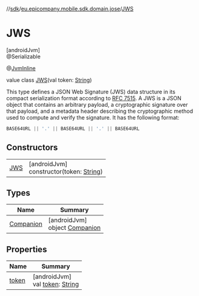 //[sdk](../../../index.md)/[eu.epicompany.mobile.sdk.domain.jose](../index.md)/[JWS](index.md)

# JWS

[androidJvm]\
@Serializable

@[JvmInline](https://kotlinlang.org/api/latest/jvm/stdlib/kotlin.jvm/-jvm-inline/index.html)

value class [JWS](index.md)(val token: [String](https://kotlinlang.org/api/latest/jvm/stdlib/kotlin/-string/index.html))

This type defines a JSON Web Signature (JWS) data structure in its compact serialization format according to [RFC 7515](https://www.rfc-editor.org/rfc/rfc7515). A JWS is a JSON object that contains an arbitrary payload, a cryptographic signature over that payload, and a metadata header describing the cryptographic method used to compute and verify the signature. It has the following format:

```kotlin
BASE64URL || '.' || BASE64URL || '.' || BASE64URL
```

## Constructors

| | |
|---|---|
| [JWS](-j-w-s.md) | [androidJvm]<br>constructor(token: [String](https://kotlinlang.org/api/latest/jvm/stdlib/kotlin/-string/index.html)) |

## Types

| Name | Summary |
|---|---|
| [Companion](-companion/index.md) | [androidJvm]<br>object [Companion](-companion/index.md) |

## Properties

| Name | Summary |
|---|---|
| [token](token.md) | [androidJvm]<br>val [token](token.md): [String](https://kotlinlang.org/api/latest/jvm/stdlib/kotlin/-string/index.html) |
